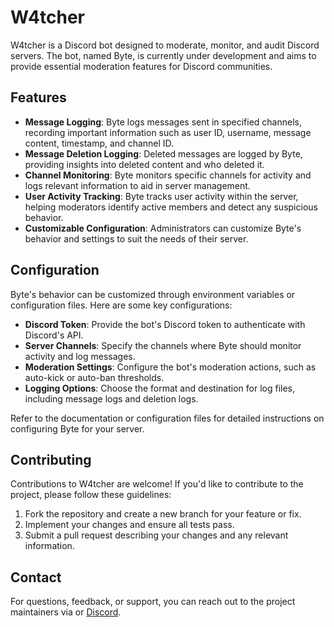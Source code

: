 # W4tcher

W4tcher is a Discord bot designed to moderate, monitor, and audit Discord servers. The bot, named Byte, is currently under development and aims to provide essential moderation features for Discord communities.

## Features

- **Message Logging**: Byte logs messages sent in specified channels, recording important information such as user ID, username, message content, timestamp, and channel ID.
- **Message Deletion Logging**: Deleted messages are logged by Byte, providing insights into deleted content and who deleted it.
- **Channel Monitoring**: Byte monitors specific channels for activity and logs relevant information to aid in server management.
- **User Activity Tracking**: Byte tracks user activity within the server, helping moderators identify active members and detect any suspicious behavior.
- **Customizable Configuration**: Administrators can customize Byte's behavior and settings to suit the needs of their server.

## Configuration

Byte's behavior can be customized through environment variables or configuration files. Here are some key configurations:

- **Discord Token**: Provide the bot's Discord token to authenticate with Discord's API.
- **Server Channels**: Specify the channels where Byte should monitor activity and log messages.
- **Moderation Settings**: Configure the bot's moderation actions, such as auto-kick or auto-ban thresholds.
- **Logging Options**: Choose the format and destination for log files, including message logs and deletion logs.

Refer to the documentation or configuration files for detailed instructions on configuring Byte for your server.

## Contributing

Contributions to W4tcher are welcome! If you'd like to contribute to the project, please follow these guidelines:

1. Fork the repository and create a new branch for your feature or fix.
2. Implement your changes and ensure all tests pass.
3. Submit a pull request describing your changes and any relevant information.

## Contact

For questions, feedback, or support, you can reach out to the project maintainers via or [Discord](https://discord.gg/fg2nkGEt9Y).
